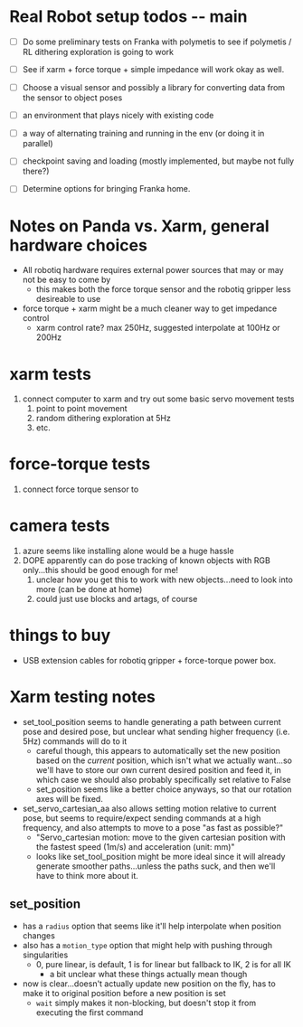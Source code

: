 # Real Robot setup todos -- main

- [ ] Do some preliminary tests on Franka with polymetis to see if polymetis / RL dithering exploration is going to work
- [ ] See if xarm + force torque + simple impedance will work okay as well.
- [ ] Choose a visual sensor and possibly a library for converting data from the sensor to object poses
- [ ] an environment that plays nicely with existing code
- [ ] a way of alternating training and running in the env (or doing it in parallel)
- [ ] checkpoint saving and loading (mostly implemented, but maybe not fully there?)
- [ ] Determine options for bringing Franka home.


# Notes on Panda vs. Xarm, general hardware choices
- All robotiq hardware requires external power sources that may or may not be easy to come by
  - this makes both the force torque sensor and the robotiq gripper less desireable to use
- force torque + xarm might be a much cleaner way to get impedance control
  - xarm control rate? max 250Hz, suggested interpolate at 100Hz or 200Hz

# xarm tests
1. connect computer to xarm and try out some basic servo movement tests
   1. point to point movement
   2. random dithering exploration at 5Hz
   3. etc.

# force-torque tests
1. connect force torque sensor to

# camera tests
1. azure seems like installing alone would be a huge hassle
2. DOPE apparently can do pose tracking of known objects with RGB only...this should be good enough for me!
   1. unclear how you get this to work with new objects...need to look into more (can be done at home)
   2. could just use blocks and artags, of course

# things to buy
- USB extension cables for robotiq gripper + force-torque power box.


# Xarm testing notes
- set_tool_position seems to handle generating a path between current pose and desired pose, but unclear what sending higher frequency (i.e. 5Hz) commands will do to it
  - careful though, this appears to automatically set the new position based on the *current* position, which isn't what we actually want...so we'll have to store our own current desired position and feed it, in which case we should also probably specifically set relative to False
  - set_position seems like a better choice anyways, so that our rotation axes will be fixed.
- set_servo_cartesian_aa also allows setting motion relative to current pose, but seems to require/expect sending commands at a high frequency, and also attempts to move to a pose "as fast as possible?"
  - "Servo_cartesian motion: move to the given cartesian position with the fastest speed (1m/s) and acceleration (unit: mm)"
  - looks like set_tool_position might be more ideal since it will already generate smoother paths...unless the paths suck, and then we'll have to think more about it.

## set_position
- has a `radius` option that seems like it'll help interpolate when position changes
- also has a `motion_type` option that might help with pushing through singularities
  - 0, pure linear, is default, 1 is for linear but fallback to IK, 2 is for all IK
    - a bit unclear what these things actually mean though
- now is clear...doesn't actually update new position on the fly, has to make it to original position before a new position is set
  - `wait` simply makes it non-blocking, but doesn't stop it from executing the first command